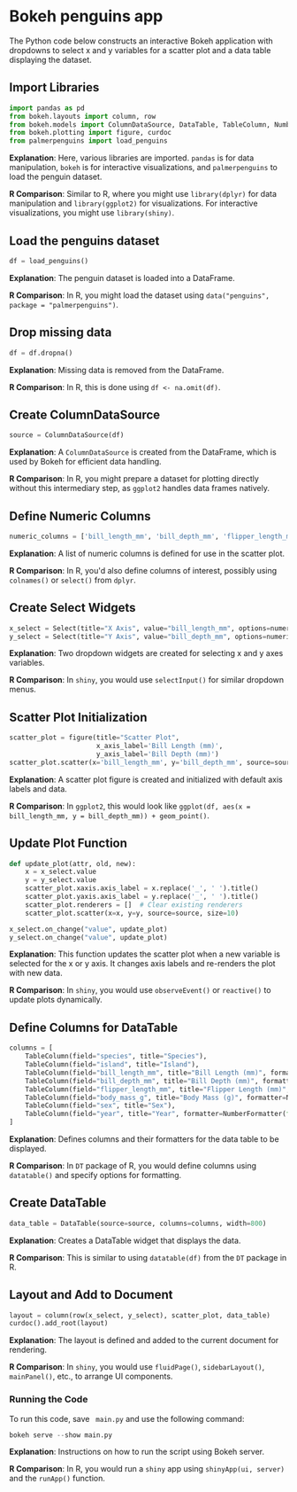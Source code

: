 # Bokeh penguins app

The Python code below constructs an interactive Bokeh application with dropdowns to select x and y variables for a scatter plot and a data table displaying the dataset. 

## Import Libraries

```python
import pandas as pd
from bokeh.layouts import column, row
from bokeh.models import ColumnDataSource, DataTable, TableColumn, NumberFormatter, Select
from bokeh.plotting import figure, curdoc
from palmerpenguins import load_penguins
```

**Explanation**: Here, various libraries are imported. `pandas` is for data manipulation, `bokeh` is for interactive visualizations, and `palmerpenguins` to load the penguin dataset.

**R Comparison**: Similar to R, where you might use `library(dplyr)` for data manipulation and `library(ggplot2)` for visualizations. For interactive visualizations, you might use `library(shiny)`.

## Load the penguins dataset

```python
df = load_penguins()
```

**Explanation**: The penguin dataset is loaded into a DataFrame.

**R Comparison**: In R, you might load the dataset using `data("penguins", package = "palmerpenguins")`.

## Drop missing data

```python
df = df.dropna()
```

**Explanation**: Missing data is removed from the DataFrame.

**R Comparison**: In R, this is done using `df <- na.omit(df)`.

## Create ColumnDataSource

```python
source = ColumnDataSource(df)
```

**Explanation**: A `ColumnDataSource` is created from the DataFrame, which is used by Bokeh for efficient data handling.

**R Comparison**: In R, you might prepare a dataset for plotting directly without this intermediary step, as `ggplot2` handles data frames natively.

## Define Numeric Columns

```python
numeric_columns = ['bill_length_mm', 'bill_depth_mm', 'flipper_length_mm', 'body_mass_g']
```
**Explanation**: A list of numeric columns is defined for use in the scatter plot.

**R Comparison**: In R, you'd also define columns of interest, possibly using `colnames()` or `select()` from `dplyr`.

## Create Select Widgets

```python
x_select = Select(title="X Axis", value="bill_length_mm", options=numeric_columns)
y_select = Select(title="Y Axis", value="bill_depth_mm", options=numeric_columns)
```

**Explanation**: Two dropdown widgets are created for selecting x and y axes variables.

**R Comparison**: In `shiny`, you would use `selectInput()` for similar dropdown menus.

## Scatter Plot Initialization

```python
scatter_plot = figure(title="Scatter Plot",
                      x_axis_label='Bill Length (mm)',
                      y_axis_label='Bill Depth (mm)')
scatter_plot.scatter(x='bill_length_mm', y='bill_depth_mm', source=source, size=10)
```

**Explanation**: A scatter plot figure is created and initialized with default axis labels and data.

**R Comparison**: In `ggplot2`, this would look like `ggplot(df, aes(x = bill_length_mm, y = bill_depth_mm)) + geom_point()`.

## Update Plot Function

```python
def update_plot(attr, old, new):
    x = x_select.value
    y = y_select.value
    scatter_plot.xaxis.axis_label = x.replace('_', ' ').title()
    scatter_plot.yaxis.axis_label = y.replace('_', ' ').title()
    scatter_plot.renderers = []  # Clear existing renderers
    scatter_plot.scatter(x=x, y=y, source=source, size=10)

x_select.on_change("value", update_plot)
y_select.on_change("value", update_plot)
```

**Explanation**: This function updates the scatter plot when a new variable is selected for the x or y axis. It changes axis labels and re-renders the plot with new data.

**R Comparison**: In `shiny`, you would use `observeEvent()` or `reactive()` to update plots dynamically.

## Define Columns for DataTable

```python
columns = [
    TableColumn(field="species", title="Species"),
    TableColumn(field="island", title="Island"),
    TableColumn(field="bill_length_mm", title="Bill Length (mm)", formatter=NumberFormatter(format="0.0")),
    TableColumn(field="bill_depth_mm", title="Bill Depth (mm)", formatter=NumberFormatter(format="0.0")),
    TableColumn(field="flipper_length_mm", title="Flipper Length (mm)", formatter=NumberFormatter(format="0")),
    TableColumn(field="body_mass_g", title="Body Mass (g)", formatter=NumberFormatter(format="0")),
    TableColumn(field="sex", title="Sex"),
    TableColumn(field="year", title="Year", formatter=NumberFormatter(format="0"))
]
```

**Explanation**: Defines columns and their formatters for the data table to be displayed.

**R Comparison**: In `DT` package of R, you would define columns using `datatable()` and specify options for formatting.

## Create DataTable

```python
data_table = DataTable(source=source, columns=columns, width=800)
```

**Explanation**: Creates a DataTable widget that displays the data.

**R Comparison**: This is similar to using `datatable(df)` from the `DT` package in R.

## Layout and Add to Document

```python
layout = column(row(x_select, y_select), scatter_plot, data_table)
curdoc().add_root(layout)
```

**Explanation**: The layout is defined and added to the current document for rendering.

**R Comparison**: In `shiny`, you would use `fluidPage()`, `sidebarLayout()`, `mainPanel()`, etc., to arrange UI components.

### Running the Code

To run this code, save ` main.py` and use the following command:

```python
bokeh serve --show main.py
```

**Explanation**: Instructions on how to run the script using Bokeh server.

**R Comparison**: In R, you would run a `shiny` app using `shinyApp(ui, server)` and the `runApp()` function.

